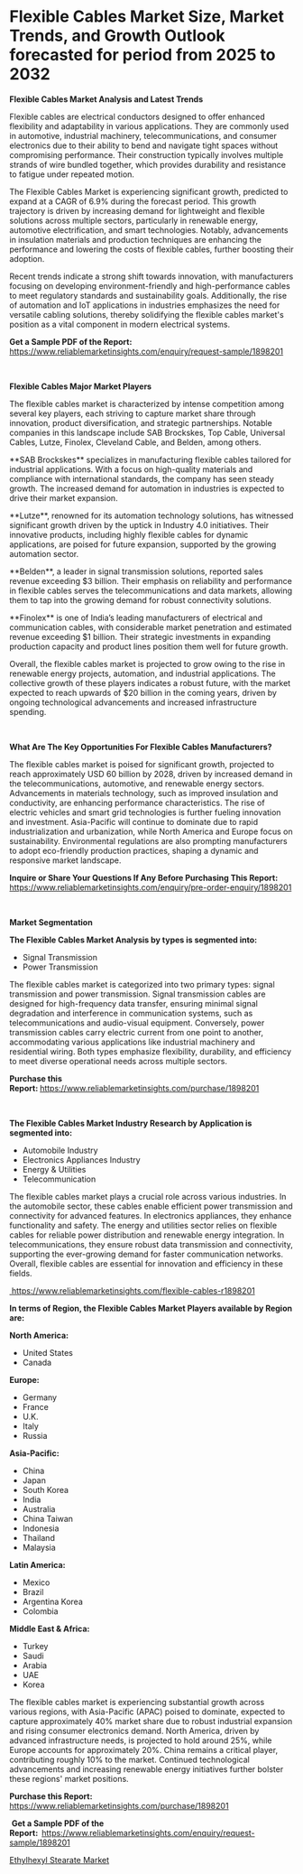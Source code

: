 <p><h1>Flexible Cables Market Size, Market Trends, and Growth Outlook forecasted for period from 2025 to 2032</h1></p><p><strong>Flexible Cables Market Analysis and Latest Trends</strong></p>
<p><p>Flexible cables are electrical conductors designed to offer enhanced flexibility and adaptability in various applications. They are commonly used in automotive, industrial machinery, telecommunications, and consumer electronics due to their ability to bend and navigate tight spaces without compromising performance. Their construction typically involves multiple strands of wire bundled together, which provides durability and resistance to fatigue under repeated motion.</p><p>The Flexible Cables Market is experiencing significant growth, predicted to expand at a CAGR of 6.9% during the forecast period. This growth trajectory is driven by increasing demand for lightweight and flexible solutions across multiple sectors, particularly in renewable energy, automotive electrification, and smart technologies. Notably, advancements in insulation materials and production techniques are enhancing the performance and lowering the costs of flexible cables, further boosting their adoption.</p><p>Recent trends indicate a strong shift towards innovation, with manufacturers focusing on developing environment-friendly and high-performance cables to meet regulatory standards and sustainability goals. Additionally, the rise of automation and IoT applications in industries emphasizes the need for versatile cabling solutions, thereby solidifying the flexible cables market's position as a vital component in modern electrical systems.</p></p>
<p><strong>Get a Sample PDF of the Report:&nbsp;</strong> <a href="https://www.reliablemarketinsights.com/enquiry/request-sample/1898201?utm_campaign=1938&utm_medium=2&utm_source=Github&utm_content=ia&utm_term=31032025&utm_id=flexible-cables">https://www.reliablemarketinsights.com/enquiry/request-sample/1898201</a></p>
<p>&nbsp;</p>
<p><strong>Flexible Cables Major Market Players</strong></p>
<p><p>The flexible cables market is characterized by intense competition among several key players, each striving to capture market share through innovation, product diversification, and strategic partnerships. Notable companies in this landscape include SAB Brockskes, Top Cable, Universal Cables, Lutze, Finolex, Cleveland Cable, and Belden, among others.</p><p>**SAB Brockskes** specializes in manufacturing flexible cables tailored for industrial applications. With a focus on high-quality materials and compliance with international standards, the company has seen steady growth. The increased demand for automation in industries is expected to drive their market expansion.</p><p>**Lutze**, renowned for its automation technology solutions, has witnessed significant growth driven by the uptick in Industry 4.0 initiatives. Their innovative products, including highly flexible cables for dynamic applications, are poised for future expansion, supported by the growing automation sector.</p><p>**Belden**, a leader in signal transmission solutions, reported sales revenue exceeding $3 billion. Their emphasis on reliability and performance in flexible cables serves the telecommunications and data markets, allowing them to tap into the growing demand for robust connectivity solutions.</p><p>**Finolex** is one of India’s leading manufacturers of electrical and communication cables, with considerable market penetration and estimated revenue exceeding $1 billion. Their strategic investments in expanding production capacity and product lines position them well for future growth.</p><p>Overall, the flexible cables market is projected to grow owing to the rise in renewable energy projects, automation, and industrial applications. The collective growth of these players indicates a robust future, with the market expected to reach upwards of $20 billion in the coming years, driven by ongoing technological advancements and increased infrastructure spending.</p></p>
<p>&nbsp;</p>
<p><strong>What Are The Key Opportunities For Flexible Cables Manufacturers?</strong></p>
<p><p>The flexible cables market is poised for significant growth, projected to reach approximately USD 60 billion by 2028, driven by increased demand in the telecommunications, automotive, and renewable energy sectors. Advancements in materials technology, such as improved insulation and conductivity, are enhancing performance characteristics. The rise of electric vehicles and smart grid technologies is further fueling innovation and investment. Asia-Pacific will continue to dominate due to rapid industrialization and urbanization, while North America and Europe focus on sustainability. Environmental regulations are also prompting manufacturers to adopt eco-friendly production practices, shaping a dynamic and responsive market landscape.</p></p>
<p><strong>Inquire or Share Your Questions If Any Before Purchasing This Report:</strong> <a href="https://www.reliablemarketinsights.com/enquiry/pre-order-enquiry/1898201?utm_campaign=1938&utm_medium=2&utm_source=Github&utm_content=ia&utm_term=31032025&utm_id=flexible-cables">https://www.reliablemarketinsights.com/enquiry/pre-order-enquiry/1898201</a></p>
<p>&nbsp;</p>
<p><strong>Market Segmentation</strong></p>
<p><strong>The Flexible Cables Market Analysis by types is segmented into:</strong></p>
<p><ul><li>Signal Transmission</li><li>Power Transmission</li></ul></p>
<p><p>The flexible cables market is categorized into two primary types: signal transmission and power transmission. Signal transmission cables are designed for high-frequency data transfer, ensuring minimal signal degradation and interference in communication systems, such as telecommunications and audio-visual equipment. Conversely, power transmission cables carry electric current from one point to another, accommodating various applications like industrial machinery and residential wiring. Both types emphasize flexibility, durability, and efficiency to meet diverse operational needs across multiple sectors.</p></p>
<p><strong>Purchase this Report:&nbsp;</strong><a href="https://www.reliablemarketinsights.com/purchase/1898201?utm_campaign=1938&utm_medium=2&utm_source=Github&utm_content=ia&utm_term=31032025&utm_id=flexible-cables">https://www.reliablemarketinsights.com/purchase/1898201</a></p>
<p>&nbsp;</p>
<p><strong>The Flexible Cables Market Industry Research by Application is segmented into:</strong></p>
<p><ul><li>Automobile Industry</li><li>Electronics Appliances Industry</li><li>Energy & Utilities</li><li>Telecommunication</li></ul></p>
<p><p>The flexible cables market plays a crucial role across various industries. In the automobile sector, these cables enable efficient power transmission and connectivity for advanced features. In electronics appliances, they enhance functionality and safety. The energy and utilities sector relies on flexible cables for reliable power distribution and renewable energy integration. In telecommunications, they ensure robust data transmission and connectivity, supporting the ever-growing demand for faster communication networks. Overall, flexible cables are essential for innovation and efficiency in these fields.</p></p>
<p><a href="https://www.reliablemarketinsights.com/flexible-cables-r1898201?utm_campaign=1938&utm_medium=2&utm_source=Github&utm_content=ia&utm_term=31032025&utm_id=flexible-cables">&nbsp;https://www.reliablemarketinsights.com/flexible-cables-r1898201</a></p>
<p><strong>In terms of Region, the Flexible Cables Market Players available by Region are:</strong></p>
<p>
    <p> <strong> North America: </strong>
        <ul>
            <li>United States</li>
            <li>Canada</li>
        </ul>
        </p> 
    <p> <strong> Europe: </strong>
        <ul>
            <li>Germany</li>
            <li>France</li>
            <li>U.K.</li>
            <li>Italy</li>
            <li>Russia</li>
        </ul>
        </p> 
    <p> <strong> Asia-Pacific: </strong>
        <ul>
            <li>China</li>
            <li>Japan</li>
            <li>South Korea</li>
            <li>India</li>
            <li>Australia</li>
            <li>China Taiwan</li>
            <li>Indonesia</li>
            <li>Thailand</li>
            <li>Malaysia</li>
        </ul>
        </p> 
    <p> <strong> Latin America: </strong>
        <ul>
            <li>Mexico</li>
            <li>Brazil</li>
            <li>Argentina Korea</li>
            <li>Colombia</li>
        </ul>
        </p> 
    <p> <strong> Middle East & Africa: </strong>
        <ul>
            <li>Turkey</li>
            <li>Saudi</li>
            <li>Arabia</li>
            <li>UAE</li>
            <li>Korea</li>
        </ul>
    </p>
    </p>
<p><p>The flexible cables market is experiencing substantial growth across various regions, with Asia-Pacific (APAC) poised to dominate, expected to capture approximately 40% market share due to robust industrial expansion and rising consumer electronics demand. North America, driven by advanced infrastructure needs, is projected to hold around 25%, while Europe accounts for approximately 20%. China remains a critical player, contributing roughly 10% to the market. Continued technological advancements and increasing renewable energy initiatives further bolster these regions' market positions.</p></p>
<p><strong>Purchase this Report: </strong><a href="https://www.reliablemarketinsights.com/purchase/1898201?utm_campaign=1938&utm_medium=2&utm_source=Github&utm_content=ia&utm_term=31032025&utm_id=flexible-cables">https://www.reliablemarketinsights.com/purchase/1898201</a></p>
<p>&nbsp;<strong>Get a Sample PDF of the Report:&nbsp;&nbsp;</strong><a href="https://www.reliablemarketinsights.com/enquiry/request-sample/1898201?utm_campaign=1938&utm_medium=2&utm_source=Github&utm_content=ia&utm_term=31032025&utm_id=flexible-cables">https://www.reliablemarketinsights.com/enquiry/request-sample/1898201</a></p>
<p><strong></strong></p>
<p><p><a href="https://github.com/angelajermaine/Market-Research-Report-List-6/blob/main/ethylhexyl-stearate-market.md?utm_campaign=1938&utm_medium=2&utm_source=Github&utm_content=ia&utm_term=31032025&utm_id=flexible-cables">Ethylhexyl Stearate Market</a></p></p>